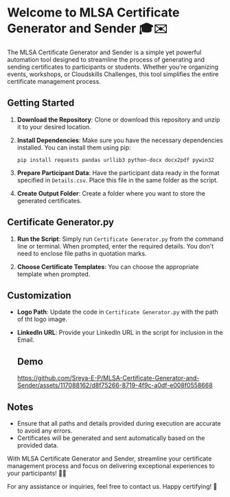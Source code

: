 # Welcome to MLSA Certificate Generator and Sender 🎓✉️

The MLSA Certificate Generator and Sender is a simple yet powerful automation tool designed to streamline the process of generating and sending certificates to participants or students. Whether you're organizing events, workshops, or Cloudskills Challenges, this tool simplifies the entire certificate management process.

## Getting Started

1. **Download the Repository**: Clone or download this repository and unzip it to your desired location.

2. **Install Dependencies**: Make sure you have the necessary dependencies installed. You can install them using pip:

    ```
    pip install requests pandas urllib3 python-docx docx2pdf pywin32
    ```

3. **Prepare Participant Data**: Have the participant data ready in the format specified in `Details.csv`. Place this file in the same folder as the script.

4. **Create Output Folder**: Create a folder where you want to store the generated certificates.

## Certificate Generator.py

1. **Run the Script**: Simply run `Certificate Generator.py` from the command line or terminal. When prompted, enter the required details. You don't need to enclose file paths in quotation marks.

2. **Choose Certificate Templates**: You can choose the appropriate template when prompted.

## Customization

- **Logo Path**: Update the code in `Certificate Generator.py` with the path of tht logo image.
- **LinkedIn URL**: Provide your LinkedIn URL in the script for inclusion in the Email.

  ## Demo
  https://github.com/Sreya-E-P/MLSA-Certificate-Generator-and-Sender/assets/117088162/d8f75266-8719-4f9c-a0df-e008f0558668

## Notes

- Ensure that all paths and details provided during execution are accurate to avoid any errors.
- Certificates will be generated and sent automatically based on the provided data.

With MLSA Certificate Generator and Sender, streamline your certificate management process and focus on delivering exceptional experiences to your participants! 🚀📜

For any assistance or inquiries, feel free to contact us. Happy certifying! 🎉

